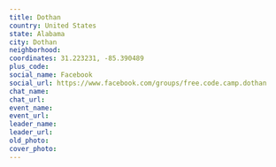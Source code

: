 ```yaml
---
title: Dothan
country: United States
state: Alabama
city: Dothan
neighborhood: 
coordinates: 31.223231, -85.390489
plus_code:
social_name: Facebook
social_url: https://www.facebook.com/groups/free.code.camp.dothan
chat_name:
chat_url:
event_name:
event_url:
leader_name:
leader_url:
old_photo: 
cover_photo:
---
```


